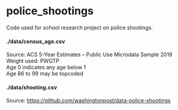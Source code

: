 # police_shootings
Code used for school research project on police shootings.

#### ./data/census_age.csv
Source: ACS 5-Year Estimates – Public Use Microdata Sample 2019 <br>
Weight used: PWGTP <br>
Age 0 indicates any age below 1 <br>
Age 86 to 99 may be topcoded <br>


#### ./data/shooting.csv
Source: https://github.com/washingtonpost/data-police-shootings
